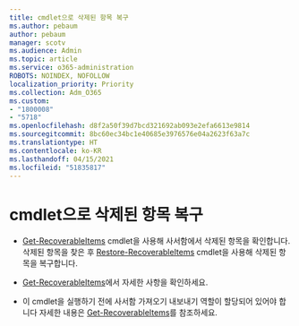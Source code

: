 ```yaml
---
title: cmdlet으로 삭제된 항목 복구
ms.author: pebaum
author: pebaum
manager: scotv
ms.audience: Admin
ms.topic: article
ms.service: o365-administration
ROBOTS: NOINDEX, NOFOLLOW
localization_priority: Priority
ms.collection: Adm_O365
ms.custom:
- "1800008"
- "5718"
ms.openlocfilehash: d8f2a50f39d7bcd321692ab093e2efa6613e9814
ms.sourcegitcommit: 8bc60ec34bc1e40685e3976576e04a2623f63a7c
ms.translationtype: HT
ms.contentlocale: ko-KR
ms.lasthandoff: 04/15/2021
ms.locfileid: "51835817"
---
```

# <a name="recover-deleted-items-with-cmdlet"></a>cmdlet으로 삭제된 항목 복구

- [Get-RecoverableItems](https://docs.microsoft.com/powershell/module/exchange/get-recoverableitems?view=exchange-ps) cmdlet을 사용해 사서함에서 삭제된 항목을 확인합니다. 삭제된 항목을 찾은 후 [Restore-RecoverableItems](https://docs.microsoft.com/powershell/module/exchange/Restore-RecoverableItems?view=exchange-ps) cmdlet을 사용해 삭제된 항목을 복구합니다.

- [Get-RecoverableItems](https://docs.microsoft.com/powershell/module/exchange/get-recoverableitems?view=exchange-ps)에서 자세한 사항을 확인하세요.

- 이 cmdlet을 실행하기 전에 사서함 가져오기 내보내기 역할이 할당되어 있어야 합니다 자세한 내용은 [Get-RecoverableItems](https://docs.microsoft.com/powershell/module/exchange/get-recoverableitems?view=exchange-ps)를 참조하세요.
